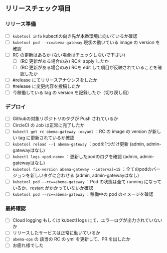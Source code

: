## リリースチェック項目

### リリース準備

- [ ] `kubetool info`   kubectlの向き先が本番環境に向いているか確認
- [ ] `kubetool pod --rc=abema-gateway`   現状の動いている image の version を確認
- [ ] RC の更新はあるか (ない場合はチェックしないで下さい)
    - [ ] (RC 更新がある場合のみ) RCを apply したか
    - [ ] (RC 更新がある場合のみ) RCを edit して項目が反映されていることを確認したか
- [ ] #release にてリリースアナウンスをしたか
- [ ] #release に変更内容を投稿したか
- [ ] 今稼働している tag の version を記録したか（切り戻し用）

### デプロイ

- [ ] Githubの対象リポジトリのタグが Push されているか
- [ ] CircleCI の Job は正常に完了したか
- [ ] `kubectl get rc abema-gateway -o=yaml` ：RC の image の version が新しい tag に更新されているか確認
- [ ] `kubetool reload --1 abema-gateway` ：podを1つだけ更新 (admin, admin-gatewayはなし)
- [ ] `kubectl logs <pod-name>` ：更新したpodのログを確認 (admin, admin-gatewayはなし)
- [ ] `kubetool fix-version abema-gateway --interval=15` ：全てのpodのバージョンを新しいタグに合わせる (admin, admin-gatewayはなし)
- [ ] `kubetool pod --rc==abema-gateway` ：Pod の状態は全て running になっているか、restart がかかっていないか確認
- [ ] `kubetool pod --rc==abema-gateway` ：稼働中の pod のイメージを確認

### 最終確認

- [ ] Cloud logging もしくは kubectl logs にて、エラーログが出力されていないか
- [ ] リリースしたサービスは正常に動いているか
- [ ] `abema-ops` の 該当の RC の yml を更新して、PR を出したか
- [ ]  お疲れ様でした
